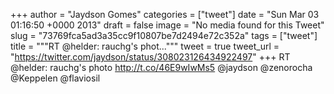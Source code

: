 
+++
author = "Jaydson Gomes"
categories = ["tweet"]
date = "Sun Mar 03 01:16:50 +0000 2013"
draft = false
image = "No media found for this Tweet"
slug = "73769fca5ad3a35cc9f10807be7d2494e72c352a"
tags = ["tweet"]
title = """RT @helder: rauchg's phot..."""
tweet = true
tweet_url = "https://twitter.com/jaydson/status/308023126434922497"
+++
RT @helder: rauchg's photo http://t.co/46E9wIwMs5 @jaydson @zenorocha @Keppelen @flaviosil
